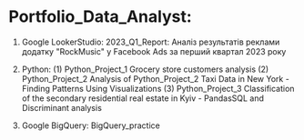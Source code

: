 # Portfolio_Data_Analyst:

1. Google LookerStudio:
   2023_Q1_Report: Аналіз результатів реклами додатку "RockMusic" у Facebook Ads за перший квартал 2023 року

2. Python:
   (1) Python_Project_1 Grocery store customers analysis
   (2) Python_Project_2 Analysis of Python_Project_2 Taxi Data in New York - Finding Patterns Using Visualizations
   (3) Python_Project_3 Classification of the secondary residential real estate in Kyiv - PandasSQL and Discriminant analysis
   
3. Google BigQuery:
   BigQuery_practice
